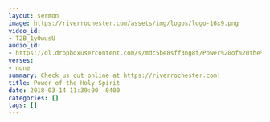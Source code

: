 ```yaml
---
layout: sermon
image: https://riverrochester.com/assets/img/logos/logo-16x9.png
video_id:
- T2B_1y0wusU
audio_id:
- https://dl.dropboxusercontent.com/s/mdc5be8sff3ng8t/Power%20of%20the%20Holy%20Spirit.mp3?dl=0
verses:
- none
summary: Check us out online at https://riverrochester.com!
title: Power of the Holy Spirit
date: 2018-03-14 11:39:00 -0400
categories: []
tags: []
---
```

